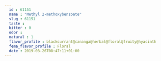 ```yaml
---
  id : 61151
  name : "Methyl 2-methoxybenzoate"
  slug : 61151
  taste : 
  bitter : 0
  odor : 
  natural : 1
  flavor_profile : blackcurrant@cananga@herbal@floral@fruity@hyacinth
  fema_flavor_profile : Floral
  date : 2019-03-26T08:47:11+01:00
---
```



